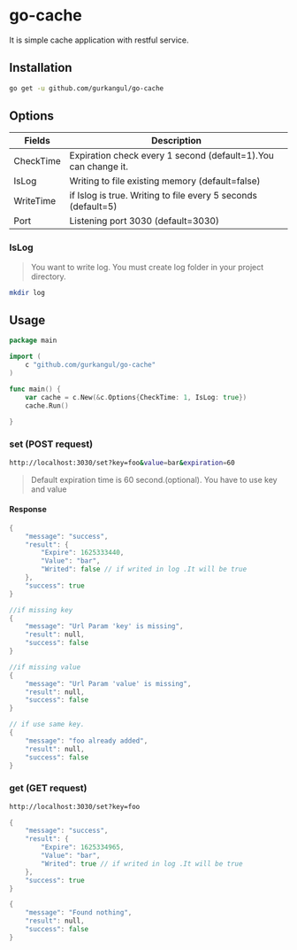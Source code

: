 # go-cache

It is simple cache application with restful service.

## Installation

```bash
go get -u github.com/gurkangul/go-cache
```

## Options

| Fields    | Description                                                    |
| --------- | -------------------------------------------------------------- |
| CheckTime | Expiration check every 1 second (default=1).You can change it. |
| IsLog     | Writing to file existing memory (default=false)                |
| WriteTime | if Islog is true. Writing to file every 5 seconds (default=5)  |
| Port      | Listening port 3030 (default=3030)                             |

### IsLog

> You want to write log. You must create log folder in your project directory.

```bash
mkdir log
```

## Usage

```go
package main

import (
	c "github.com/gurkangul/go-cache"
)

func main() {
	var cache = c.New(&c.Options{CheckTime: 1, IsLog: true})
	cache.Run()

}
```

### set (POST request)

```bash
http://localhost:3030/set?key=foo&value=bar&expiration=60
```

> Default expiration time is 60 second.(optional). You have to use key and value

#### Response

```go
{
    "message": "success",
    "result": {
        "Expire": 1625333440,
        "Value": "bar",
        "Writed": false // if writed in log .It will be true
    },
    "success": true
}
```

```go
//if missing key
{
    "message": "Url Param 'key' is missing",
    "result": null,
    "success": false
}

//if missing value
{
    "message": "Url Param 'value' is missing",
    "result": null,
    "success": false
}

// if use same key.
{
    "message": "foo already added",
    "result": null,
    "success": false
}
```

### get (GET request)

```bash
http://localhost:3030/set?key=foo
```

```go
{
    "message": "success",
    "result": {
        "Expire": 1625334965,
        "Value": "bar",
        "Writed": true // if writed in log .It will be true
    },
    "success": true
}
```

```go
{
    "message": "Found nothing",
    "result": null,
    "success": false
}
```
